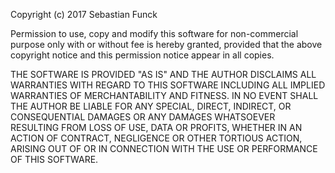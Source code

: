 
Copyright (c) 2017 Sebastian Funck

Permission to use, copy and modify this software for non-commercial purpose only 
with or without fee is hereby granted, provided that the above copyright notice 
and this permission notice appear in all copies. 

THE SOFTWARE IS PROVIDED "AS IS" AND THE AUTHOR DISCLAIMS ALL WARRANTIES WITH 
REGARD TO THIS SOFTWARE INCLUDING ALL IMPLIED WARRANTIES OF MERCHANTABILITY AND 
FITNESS. IN NO EVENT SHALL THE AUTHOR BE LIABLE FOR ANY SPECIAL, DIRECT, INDIRECT, 
OR CONSEQUENTIAL DAMAGES OR ANY DAMAGES WHATSOEVER RESULTING FROM LOSS OF USE, 
DATA OR PROFITS, WHETHER IN AN ACTION OF CONTRACT, NEGLIGENCE OR OTHER TORTIOUS 
ACTION, ARISING OUT OF OR IN CONNECTION WITH THE USE OR PERFORMANCE OF THIS SOFTWARE.
